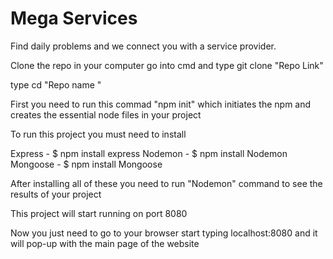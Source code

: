# Mega Services

Find daily problems and we connect you with a service provider.

Clone the repo in your computer go into cmd and type git clone "Repo Link"

type cd "Repo name "

First you need to run this commad "npm init" which initiates the npm and
creates the essential node files in your project

To run this project you must need to install

Express - $ npm install express
Nodemon - $ npm install Nodemon
Mongoose - $ npm install Mongoose

After installing all of these you need to run "Nodemon" command to see the results of your project

This project will start running on port 8080 

Now you just need to go to your browser start typing localhost:8080 and it will pop-up with the  main page of the website



